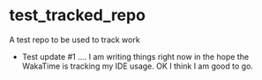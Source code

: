# test_tracked_repo
A test repo to be used to track work

- Test update #1 .... I am writing things right now in the hope the WakaTime is tracking my IDE usage. OK I think I am good to go.